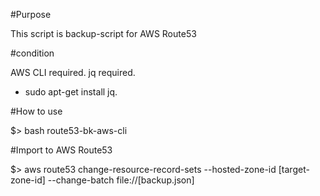 #Purpose

This script is backup-script for AWS Route53

#condition

AWS CLI required.
jq required.
- sudo apt-get install jq.

#How to use

$> bash route53-bk-aws-cli

#Import to AWS Route53

$> aws route53 change-resource-record-sets --hosted-zone-id [target-zone-id] --change-batch file://[backup.json]
